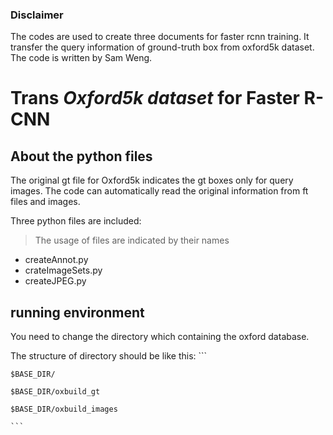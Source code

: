 ### Disclaimer

The codes are used to create three documents for faster rcnn training. It transfer the query information of ground-truth box from oxford5k dataset. The code is written by Sam Weng.

# Trans *Oxford5k dataset* for Faster R-CNN

## About the python files
The original gt file for Oxford5k indicates the gt boxes only for query images. The code can automatically read the original information from ft files and images.

Three python files are included:
> The usage of files are indicated by their names

+ createAnnot.py
+ crateImageSets.py
+ createJPEG.py

## running environment
You need to change the directory which containing the oxford database.

The structure of directory should be like this:
	```

	$BASE_DIR/

	$BASE_DIR/oxbuild_gt

	$BASE_DIR/oxbuild_images

  	```
